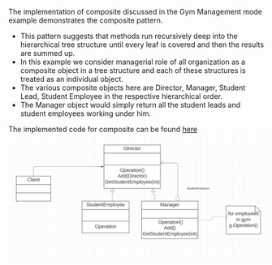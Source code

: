 The implementation of composite discussed in the Gym Management mode example demonstrates the composite pattern.<br>
* This pattern suggests that methods run recursively deep into the hierarchical tree structure until every leaf is covered and then the results are summed up.<br>
* In this example we consider managerial role of all organization as a composite object in a tree structure and each of these structures is treated as an individual object.<br>
* The various composite objects here are Director, Manager, Student Lead, Student Employee in the respective hierarchical order.<br>
* The Manager object would simply return all the student leads and student employees working under him.<br>

The implemented code for composite can be found [here](composite.rb) <br>
![UML - Composite - Design Pattern](composite.png "UML - Composite - Design Pattern")
